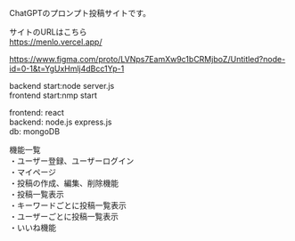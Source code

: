 ChatGPTのプロンプト投稿サイトです。  

サイトのURLはこちら  
https://menlo.vercel.app/  
  
https://www.figma.com/proto/LVNps7EamXw9c1bCRMjboZ/Untitled?node-id=0-1&t=YgUxHmlj4dBcc1Yp-1  
  
  
backend start:node server.js  
frontend start:nmp start  

frontend: react  
backend: node.js express.js  
db: mongoDB  


機能一覧  
・ユーザー登録、ユーザーログイン  
・マイページ  
・投稿の作成、編集、削除機能  
・投稿一覧表示  
・キーワードごとに投稿一覧表示  
・ユーザーごとに投稿一覧表示  
・いいね機能  
